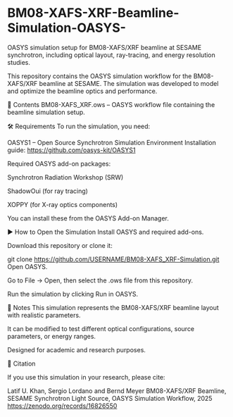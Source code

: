 # BM08-XAFS-XRF-Beamline-Simulation-OASYS-
OASYS simulation setup for BM08-XAFS/XRF beamline at SESAME synchrotron, including optical layout, ray-tracing, and energy resolution studies.

This repository contains the OASYS simulation workflow for the BM08-XAFS/XRF beamline at SESAME. The simulation was developed to model and optimize the beamline optics and performance.

📂 Contents
BM08-XAFS_XRF.ows – OASYS workflow file containing the beamline simulation setup.

🛠 Requirements
To run the simulation, you need:

OASYS1 – Open Source Synchrotron Simulation Environment
Installation guide: https://github.com/oasys-kit/OASYS1

Required OASYS add-on packages:

Synchrotron Radiation Workshop (SRW)

ShadowOui (for ray tracing)

XOPPY (for X-ray optics components)

You can install these from the OASYS Add-on Manager.

▶ How to Open the Simulation
Install OASYS and required add-ons.

Download this repository or clone it:




git clone https://github.com/USERNAME/BM08-XAFS_XRF-Simulation.git
Open OASYS.

Go to File → Open, then select the .ows file from this repository.


Run the simulation by clicking Run in OASYS.


📄 Notes
This simulation represents the BM08-XAFS/XRF beamline layout with realistic parameters.

It can be modified to test different optical configurations, source parameters, or energy ranges.

Designed for academic and research purposes.


📜 Citation

If you use this simulation in your research, please cite:


Latif U. Khan, Sergio Lordano and Bernd Meyer BM08-XAFS/XRF Beamline, SESAME Synchrotron Light Source, OASYS Simulation Workflow, 2025 https://zenodo.org/records/16826550
